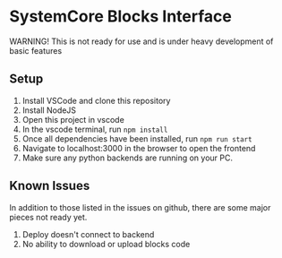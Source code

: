 # SystemCore Blocks Interface
WARNING! This is not ready for use and is under heavy development of basic features

## Setup

1. Install VSCode and clone this repository
2. Install NodeJS
3. Open this project in vscode
4. In the vscode terminal, run ```npm install```
5. Once all dependencies have been installed, run ```npm run start```
6. Navigate to localhost:3000 in the browser to open the frontend
7. Make sure any python backends are running on your PC.

## Known Issues
In addition to those listed in the issues on github, there are some major pieces not ready yet.
1. Deploy doesn't connect to backend
1. No ability to download or upload blocks code
